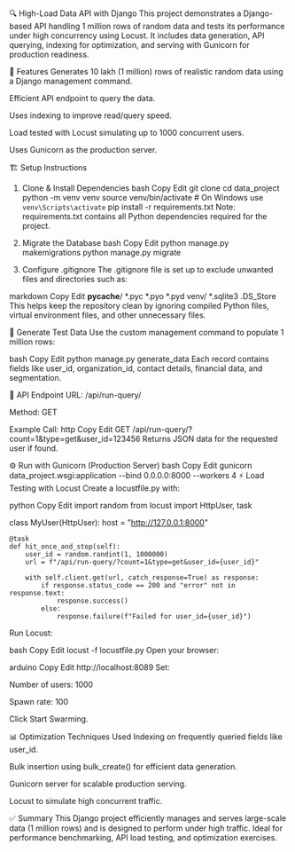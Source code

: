 🔍 High-Load Data API with Django
This project demonstrates a Django-based API handling 1 million rows of random data and tests its performance under high concurrency using Locust. It includes data generation, API querying, indexing for optimization, and serving with Gunicorn for production readiness.

🚀 Features
Generates 10 lakh (1 million) rows of realistic random data using a Django management command.

Efficient API endpoint to query the data.

Uses indexing to improve read/query speed.

Load tested with Locust simulating up to 1000 concurrent users.

Uses Gunicorn as the production server.

🏗️ Setup Instructions
1. Clone & Install Dependencies
bash
Copy
Edit
git clone <your-repo-url>
cd data_project
python -m venv venv
source venv/bin/activate  # On Windows use `venv\Scripts\activate`
pip install -r requirements.txt
Note: requirements.txt contains all Python dependencies required for the project.

2. Migrate the Database
bash
Copy
Edit
python manage.py makemigrations
python manage.py migrate
3. Configure .gitignore
The .gitignore file is set up to exclude unwanted files and directories such as:

markdown
Copy
Edit
__pycache__/
*.pyc
*.pyo
*.pyd
venv/
*.sqlite3
.DS_Store
This helps keep the repository clean by ignoring compiled Python files, virtual environment files, and other unnecessary files.

🧪 Generate Test Data
Use the custom management command to populate 1 million rows:

bash
Copy
Edit
python manage.py generate_data
Each record contains fields like user_id, organization_id, contact details, financial data, and segmentation.

🔗 API Endpoint
URL: /api/run-query/

Method: GET

Example Call:
http
Copy
Edit
GET /api/run-query/?count=1&type=get&user_id=123456
Returns JSON data for the requested user if found.

⚙️ Run with Gunicorn (Production Server)
bash
Copy
Edit
gunicorn data_project.wsgi:application --bind 0.0.0.0:8000 --workers 4
⚡ Load Testing with Locust
Create a locustfile.py with:

python
Copy
Edit
import random
from locust import HttpUser, task

class MyUser(HttpUser):
    host = "http://127.0.0.1:8000"

    @task
    def hit_once_and_stop(self):
        user_id = random.randint(1, 1000000)
        url = f"/api/run-query/?count=1&type=get&user_id={user_id}"

        with self.client.get(url, catch_response=True) as response:
            if response.status_code == 200 and "error" not in response.text:
                response.success()
            else:
                response.failure(f"Failed for user_id={user_id}")
Run Locust:

bash
Copy
Edit
locust -f locustfile.py
Open your browser:

arduino
Copy
Edit
http://localhost:8089
Set:

Number of users: 1000

Spawn rate: 100

Click Start Swarming.

📊 Optimization Techniques Used
Indexing on frequently queried fields like user_id.

Bulk insertion using bulk_create() for efficient data generation.

Gunicorn server for scalable production serving.

Locust to simulate high concurrent traffic.

✅ Summary
This Django project efficiently manages and serves large-scale data (1 million rows) and is designed to perform under high traffic. Ideal for performance benchmarking, API load testing, and optimization exercises.
